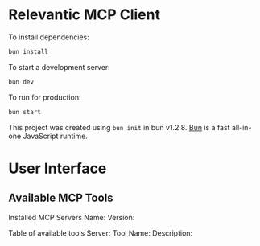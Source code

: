 # Relevantic MCP Client

To install dependencies:

```bash
bun install
```

To start a development server:

```bash
bun dev
```

To run for production:

```bash
bun start
```

This project was created using `bun init` in bun v1.2.8. [Bun](https://bun.sh) is a fast all-in-one JavaScript runtime.

# User Interface
  
## Available MCP Tools
Installed MCP Servers
  Name:
  Version:

Table of available tools
  Server:
  Tool Name:
  Description: 

  



